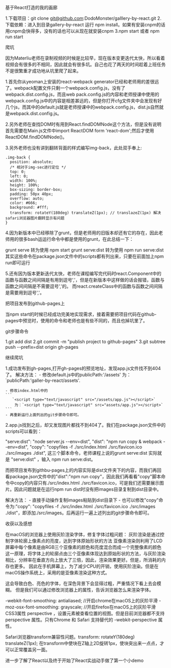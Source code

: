 基于React打造的我的画廊

1.下载项目：git clone git@github.com:DodoMonster/galllery-by-react.git 2.下载依赖：进入到目录gallery-by-react 运行 npm install。如果有安装cnpm的话用cnpm会快得多，没有的话也可以从现在就安装cnpm 3.npm start 或者 npm run start

爬坑

因为Materliu老师在录制视频的时候是比较早，现在版本变更迭代太快，所以看着视频会有很多的不相同，因此就会有很多坑。自己也花了两天的时间趁着上班任务不是很繁重才成功地从坑里爬了起来。

1.首先你从yeoman上安装的react-webpack generator已经和老师用的差很远了。webpack配置文件只剩一个webpack.config.js，没有了webpack.dist.config.js，而且web pack.config.js的内容和老师授课中使用的webpack.config.js中的内容是相差甚远的，但是你打开cfg文件夹中会发现有好几个js，而其中的default.js就是老师授课中的webpack.config.js，dist.js自然就是webpack.dist.config.js。

2.另外老师在查找DOM时有用到React.findDOMNode这个方法，但是没有说明首先需要在Main.js文件中import ReactDOM form 'react-dom';然后才使用ReactDOM.findDOMNode()。

3.另外老师也没有讲到翻转背面的样式编写img-back，此处双手奉上:

    .img-back {
      position: absolute;
      /* 相对于img-sec进行定位 */
      top: 0;
      left: 0;
      width: 100%;
      height: 100%;
      box-sizing: border-box;
      padding: 50px 40px;
      overflow: auto;
      color: #666;
      background: #fff;
      transform: rotateY(180deg) translateZ(1px); // translazeZ(1px) 解决safari浏览器图片翻转显示有问题
    }
4.因为新版本中已经移除了grunt，但是老师用的旧版本却还有它的存在，因此老师用的很多bash运运行命令中都是使用的grunt，在此总结一下：

grunt serve 转为使用 npm start
grunt serve:dist 转为使用 npm run serve:dist
其实这些命令在package.json文件中的scripts都有列出来，只要在前面加上npm run即可运行

5.还有因为版本更新迭代太快，老师在课程编写完代码时react.Component中的函数与函数之间间隔是有用到逗号','，但是在新版本中这样做的话会报错，函数与函数之间间隔是不需要逗号','的。 而react.createClass中的函数与函数之间间隔是需要用到逗号','。

把项目发布到github-pages上

当npm start的时候已经成功完美地实现需求，接着需要把项目代码在github-pages中预览时，使用的命令和老师也是有些不同的，而且也掉坑里了。

git步骤命令

1.git add dist 2.git commit -m "publish project to github-pages" 3.git subtree push --prefix=dist origin gh-pages

继续爬坑

1.成功发布到gh-pages,打开gh-pages的预览地址，发现app.js文件找不到404了。 解决方法： - 修改default.js中的publicPath:'/assets' 为：`publicPath:'galler-by-react/assets'.

    - 修改index.html中的
    ```
       `<script type="text/javascript" src="/assets/app.js"></script>`
        为：`<script type="text/javascript" src="assets/app.js"></script>` 
    ```
    - 再重新运行上面列出的git步骤命令即可。
2.app.js找到之后，却又发现图片都找不到404了。我们在package.json文件中的scripts可以看到：

 "serve:dist": "node server.js --env=dist",
  "dist": "npm run copy & webpack --env=dist",
  "copy": "copyfiles -f ./src/index.html ./src/favicon.ico ./src/images ./dist",
这三个脚本命令，老师课程上说的grunt serve:dist 实际就是 "serve:dist" ，输入 npm run serve:dist。

而把项目发布到githbu-pages上的内容实际是dist文件夹下的内容，而我们再回看package.json文件中的"dist":"npm run copy"，因此我们再看看"copy"脚本命令中copy的内容只有./src/index.html ./src/favicon.ico，可是我们还需要展示图片。因此问题就是在运行npm run dist时没有把images目录复制到dist目录中。

解决方法： - 直接手动操作复制images粘贴到dist目录下 - 也可以修改"copy"命令为:"copy": "copyfiles -f ./src/index.html ./src/favicon.ico ./src/images ./dist"，即添加./src/images。后再运行一遍上述列出的git步骤命令即可。

收获以及感想

在macOS的浏览器上使用灰阶渲染字体，修复字体过粗问题：
灰阶渲染是通过控制字体轮廓上像素点的亮度，达到字体原始形状的方法
亚像素渲染则利用了LCD屏幕中每个像素是由RGB三个亚像素的颜色和亮度混合而成一个完整像素的颜色这一原理，将字体上的轮廓点由三个亚像素体现达到原始形状的方法，与灰阶渲染相比，分辨率在垂直方向上放大了三倍，因此，渲染效果更好。但是，所消耗的内存也更多。
因此在手机屏幕上，为了减少CPU的开销，使用灰阶渲染。但是在macOS操作系统上，采用的是亚像素渲染这种方式。

这会导致白色、亮色的字体，在深色背景下会显得过粗，严重情况下看上去会模糊。 但是我们可以通过修改浏览器上的属性，告诉浏览器怎么来渲染字体。

-webkit-font-smoothing: antialiased; //开启chrome在macOS上的灰阶平滑
-moz-osx-font-smoothing: grayscale; //开启firefox在macOS上的灰阶平滑
CSS3属性 perspective ，设置元素被查看位置的视图。但是目前浏览器都不支持 perspective 属性。只有Chrome 和 Safari 支持替代的 -webkit-perspective 属性。

Safari浏览器transform兼容性问题。transform: rotateY(180deg) translateZ(1px); 在transform中使块在Z轴上2D旋转1px，使块突出来一点点，才可以正常覆盖另一面。

进一步了解了React以及终于开始了React实战动手做了第一个小demo
